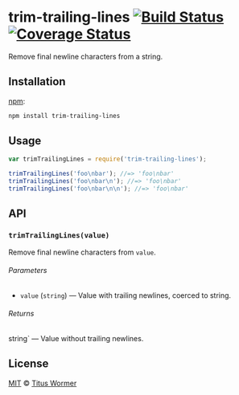 # trim-trailing-lines [![Build Status][travtrim-trailing-lines]][travis] [![Coverage Status][codecov-badge]][codecov]

Remove final newline characters from a string.

## Installation

[npm][]:

```bash
npm install trim-trailing-lines
```

## Usage

```js
var trimTrailingLines = require('trim-trailing-lines');

trimTrailingLines('foo\nbar'); //=> 'foo\nbar'
trimTrailingLines('foo\nbar\n'); //=> 'foo\nbar'
trimTrailingLines('foo\nbar\n\n'); //=> 'foo\nbar'
```

## API

### `trimTrailingLines(value)`

Remove final newline characters from `value`.

###### Parameters

*   `value` (`string`) — Value with trailing newlines, coerced to string.

###### Returns

string\` — Value without trailing newlines.

## License

[MIT][license] © [Titus Wormer][author]

<!-- Definitions -->

[travtrim-trailing-lines]: https://img.shields.io/travis/wooorm/trim-trailing-lines.svg

[travis]: https://travis-ci.org/wooorm/trim-trailing-lines

[codecov-badge]: https://img.shields.io/codecov/c/github/wooorm/trim-trailing-lines.svg

[codecov]: https://codecov.io/github/wooorm/trim-trailing-lines

[npm]: https://docs.npmjs.com/cli/install

[license]: LICENSE

[author]: http://wooorm.com
